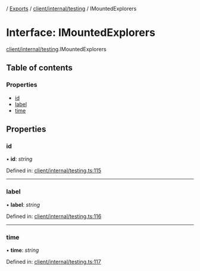 [](../README.md) / [Exports](../modules.md) / [client/internal/testing](../modules/client_internal_testing.md) / IMountedExplorers

# Interface: IMountedExplorers

[client/internal/testing](../modules/client_internal_testing.md).IMountedExplorers

## Table of contents

### Properties

- [id](client_internal_testing.imountedexplorers.md#id)
- [label](client_internal_testing.imountedexplorers.md#label)
- [time](client_internal_testing.imountedexplorers.md#time)

## Properties

### id

• **id**: *string*

Defined in: [client/internal/testing.ts:115](https://github.com/onzag/itemize/blob/3efa2a4a/client/internal/testing.ts#L115)

___

### label

• **label**: *string*

Defined in: [client/internal/testing.ts:116](https://github.com/onzag/itemize/blob/3efa2a4a/client/internal/testing.ts#L116)

___

### time

• **time**: *string*

Defined in: [client/internal/testing.ts:117](https://github.com/onzag/itemize/blob/3efa2a4a/client/internal/testing.ts#L117)
